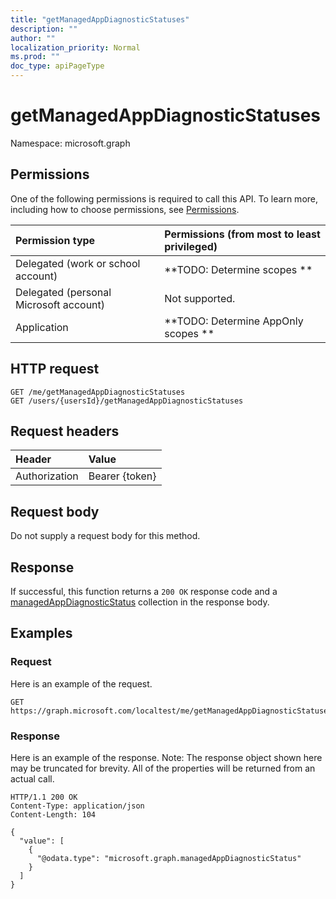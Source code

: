 ```yaml
---
title: "getManagedAppDiagnosticStatuses"
description: ""
author: ""
localization_priority: Normal
ms.prod: ""
doc_type: apiPageType
---
```


# getManagedAppDiagnosticStatuses

Namespace: microsoft.graph



## Permissions
One of the following permissions is required to call this API. To learn more, including how to choose permissions, see [Permissions](/concepts/permissions-reference.md).

|Permission type|Permissions (from most to least privileged)|
|:---|:---|
|Delegated (work or school account)|**TODO: Determine scopes **|
|Delegated (personal Microsoft account)|Not supported.|
|Application|**TODO: Determine AppOnly scopes **|

## HTTP request
<!-- {
  "blockType": "ignored"
}
-->
``` http
GET /me/getManagedAppDiagnosticStatuses
GET /users/{usersId}/getManagedAppDiagnosticStatuses
```

## Request headers
|Header|Value|
|:---|:---|
|Authorization|Bearer {token}|

## Request body
Do not supply a request body for this method.

## Response
If successful, this function returns a `200 OK` response code and a [managedAppDiagnosticStatus](../resources/managedappdiagnosticstatus.md) collection in the response body.

## Examples

### Request
Here is an example of the request.
<!-- {
  "blockType": "request",
  "name": "user_getmanagedappdiagnosticstatuses"
}
-->
``` http
GET https://graph.microsoft.com/localtest/me/getManagedAppDiagnosticStatuses
```

### Response
Here is an example of the response. Note: The response object shown here may be truncated for brevity. All of the properties will be returned from an actual call.
<!-- {
  "blockType": "response",
  "truncated": true,
  "@odata.type": "collection(microsoft.graph.managedappdiagnosticstatus)"
}
-->
``` http
HTTP/1.1 200 OK
Content-Type: application/json
Content-Length: 104

{
  "value": [
    {
      "@odata.type": "microsoft.graph.managedAppDiagnosticStatus"
    }
  ]
}
```

